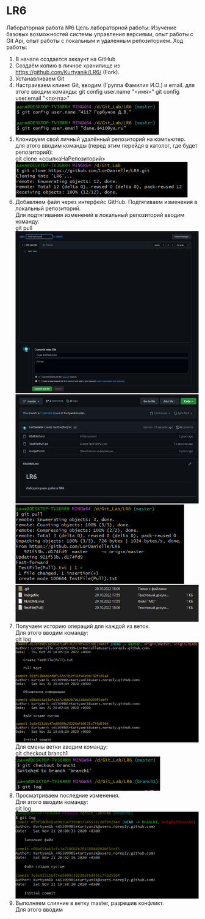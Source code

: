 # LR6
Лабораторная работа №6
Цель лабораторной работы:
Изучение базовых возможностей системы управления версиями, опыт работы с Git Api, опыт работы с локальным и удаленным репозиторием.
Ход работы:
1) В начале создается аккаунт на GitHub
2) Создаём копию в личное хранилище из https://github.com/Kurtyanik/LR6/ (Fork).
3) Устанавливаем Git
4) Настраиваем клиент Git, вводим (Группа Фамилия И.О.) и email.
  для этого вводим команды:
  git config user.name "<имя>"
  git config user.email "<почта>"
  ![](https://github.com/LorDanielle/LR6/blob/master/Screenshots/1.jpg)
5) Клонируем свой личный удалённый репозиторий на компьютер.  
   для этого вводим команды (перед этим перейдя в католог, где будет репозиторий):  
   git clone <ссылкаНаРепозиторий>  
   ![](https://github.com/LorDanielle/LR6/blob/master/Screenshots/2.png)
6) Добавляем файл через интерфейс GitHub. Подтягиваем изменения в локальный репозиторий.  
  Для подтягивания изменений в локальный репозиторий вводим команду:  
  git pull  
  ![](https://github.com/LorDanielle/LR6/blob/master/Screenshots/3.png)  
  ![](https://github.com/LorDanielle/LR6/blob/master/Screenshots/4.png)  
  ![](https://github.com/LorDanielle/LR6/blob/master/Screenshots/5.png)  
  ![](https://github.com/LorDanielle/LR6/blob/master/Screenshots/6.png)  
7) Получаем историю операций для каждой из веток.  
  Для этого вводим команду:  
  git log  
  ![](https://github.com/LorDanielle/LR6/blob/master/Screenshots/7.png)  
  Для смены ветки вводим команду:  
  git checkout branch1  
  ![](https://github.com/LorDanielle/LR6/blob/master/Screenshots/8.png)  
8) Просматриваем последние изменения.  
  Для этого вводим команду:  
  git log  
  ![](https://github.com/LorDanielle/LR6/blob/master/Screenshots/9.png)  
9) Выполняем слияние в ветку master, разрешив конфликт.  
  Для этого вводим 
